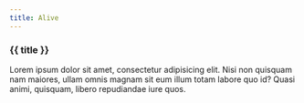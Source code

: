 ```yaml
---
title: Alive
---
```

### {{ title }}

Lorem ipsum dolor sit amet, consectetur adipisicing elit. Nisi non quisquam nam maiores, ullam omnis magnam sit eum illum totam labore quo id? Quasi animi, quisquam, libero repudiandae iure quos.
